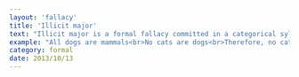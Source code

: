 ```yaml
---
layout: 'fallacy'
title: 'Illicit major'
text: "Illicit major is a formal fallacy committed in a categorical syllogism that is invalid because its major term is undistributed in the major premise but distributed in the conclusion."
example: "All dogs are mammals<br>No cats are dogs<br>Therefore, no cats are mammals<br><br>In this argument, the major term is 'mammals'. This is distributed in the conclusion (the last statement) because we are making a claim about a property of all mammals: that they are not cats. However, it is not distributed in the major premise (the first statement) where we are only talking about a property of some mammals: Only some mammals are dogs.<br><br>The error is in assuming that the converse of the first statement (that all mammals are dogs) is also true."
category: formal
date: 2013/10/13
---
```

